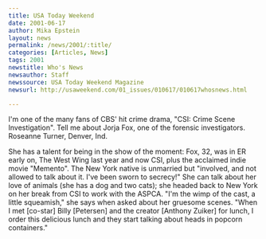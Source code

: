 ```yaml
---
title: USA Today Weekend
date: 2001-06-17
author: Mika Epstein
layout: news
permalink: /news/2001/:title/
categories: [Articles, News]
tags: 2001
newstitle: Who's News  
newsauthor: Staff  
newssource: USA Today Weekend Magazine  
newsurl: http://usaweekend.com/01_issues/010617/010617whosnews.html  

---
```

I'm one of the many fans of CBS' hit crime drama, "CSI: Crime Scene Investigation". Tell me about Jorja Fox, one of the forensic investigators.   
Roseanne Turner, Denver, Ind.

She has a talent for being in the show of the moment: Fox, 32, was in ER early on, The West Wing last year and now CSI, plus the acclaimed indie movie "Memento". The New York native is unmarried but "involved, and not allowed to talk about it. I've been sworn to secrecy!" She can talk about her love of animals (she has a dog and two cats); she headed back to New York on her break from CSI to work with the ASPCA. "I'm the wimp of the cast, a little squeamish," she says when asked about her gruesome scenes. "When I met [co-star] Billy [Petersen] and the creator [Anthony Zuiker] for lunch, I order this delicious lunch and they start talking about heads in popcorn containers."

